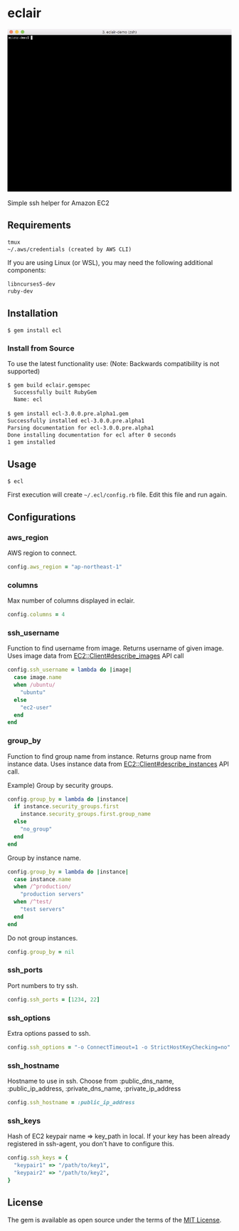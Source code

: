 # eclair

![eclair gif](out.gif)

Simple ssh helper for Amazon EC2

## Requirements

```
tmux
~/.aws/credentials (created by AWS CLI)
```

If you are using Linux (or WSL), you may need the following additional components:

```
libncurses5-dev
ruby-dev
```

## Installation

```console
$ gem install ecl
```

### Install from Source

To use the latest functionality use:
(Note: Backwards compatibility is not supported)

```console
$ gem build eclair.gemspec
  Successfully built RubyGem
  Name: ecl

$ gem install ecl-3.0.0.pre.alpha1.gem
Successfully installed ecl-3.0.0.pre.alpha1
Parsing documentation for ecl-3.0.0.pre.alpha1
Done installing documentation for ecl after 0 seconds
1 gem installed
```

## Usage

```console
$ ecl
```

First execution will create `~/.ecl/config.rb` file. Edit this file and run again.

## Configurations

### aws_region

AWS region to connect.

```ruby
config.aws_region = "ap-northeast-1"
```

### columns

Max number of columns displayed in eclair.

```ruby
config.columns = 4
```

### ssh_username

Function to find username from image.
Returns username of given image.
Uses image data from [EC2::Client#describe_images](https://docs.aws.amazon.com/AWSRubySDK/latest/AWS/EC2/Client.html#describe_images-instance_method) API call

```ruby
config.ssh_username = lambda do |image|
  case image.name
  when /ubuntu/
    "ubuntu"
  else
    "ec2-user"
  end
end
```

### group_by

Function to find group name from instance.
Returns group name from instance data.
Uses instance data from [EC2::Client#describe_instances](https://docs.aws.amazon.com/AWSRubySDK/latest/AWS/EC2/Client.html#describe_instances-instance_method) API call.

Example)
Group by security groups.

```ruby
config.group_by = lambda do |instance|
  if instance.security_groups.first
    instance.security_groups.first.group_name
  else
    "no_group"
  end
end
```

Group by instance name.

```ruby
config.group_by = lambda do |instance|
  case instance.name
  when /^production/
    "production servers"
  when /^test/
    "test servers"
  end
end
```

Do not group instances.

```ruby
config.group_by = nil
```

### ssh_ports
Port numbers to try ssh.

```ruby
config.ssh_ports = [1234, 22]
```

### ssh_options
Extra options passed to ssh.

```ruby
config.ssh_options = "-o ConnectTimeout=1 -o StrictHostKeyChecking=no"
```

### ssh_hostname
Hostname to use in ssh.
Choose from :public_dns_name, :public_ip_address, :private_dns_name, :private_ip_address

```ruby
config.ssh_hostname = :public_ip_address
```

### ssh_keys
Hash of EC2 keypair name => key_path in local.
If your key has been already registered in ssh-agent, you don't have to configure this.

```ruby
config.ssh_keys = {
  "keypair1" => "/path/to/key1",
  "keypair2" => "/path/to/key2",
}
```

## License

The gem is available as open source under the terms of the [MIT License](http://opensource.org/licenses/MIT).

